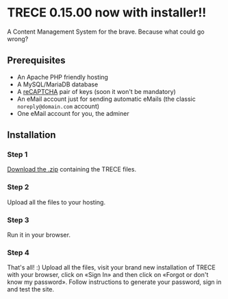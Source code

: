 # TRECE 0.15.00 now with installer!!
A Content Management System for the brave. Because what could go wrong?

## Prerequisites

- An Apache PHP friendly hosting
- A MySQL/MariaDB database
- A [reCAPTCHA](https://google.com/recaptcha) pair of keys (soon it won't be mandatory)
- An eMail account just for sending automatic eMails (the classic `noreply@domain.com` account)
- One eMail account for you, the adminer

## Installation

### Step 1

[Download the .zip](https://github.com/quenerapu/TRECE/archive/master.zip "Download the .zip") containing the TRECE files.

### Step 2

Upload all the files to your hosting.

### Step 3

Run it in your browser.

### Step 4

That's all! :) Upload all the files, visit your brand new installation of TRECE with your browser, click on «Sign In» and then click on «Forgot or don't know my password». Follow instructions to generate your password, sign in and test the site.
